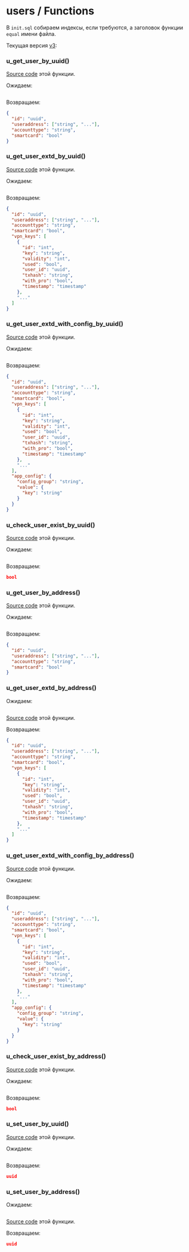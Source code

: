 # users / Functions

В `init.sql` собираем индексы, если требуются, а заголовок функции `equal` имени файла.

Текущая версия [v3](https://github.com/oresdev/tbcc_postgresql_schemas/tree/master/schemas/v3/):

### u_get_user_by_uuid()

[Source code](https://github.com/oresdev/tbcc_postgresql_schemas/tree/master/schemas/v3/tables/users/u_get_user_by_uuid.sql) этой функции.

Ожидаем:

```json

```

Возвращаем:

```json
{
  "id": "uuid",
  "useraddress": ["string", "..."],
  "accounttype": "string",
  "smartcard": "bool"
}
```

### u_get_user_extd_by_uuid()

[Source code](https://github.com/oresdev/tbcc_postgresql_schemas/tree/master/schemas/v3/tables/users/u_get_user_extd_by_uuid.sql) этой функции.

Ожидаем:

```json

```

Возвращаем:

```json
{
  "id": "uuid",
  "useraddress": ["string", "..."],
  "accounttype": "string",
  "smartcard": "bool",
  "vpn_keys": [
    {
      "id": "int",
      "key": "string",
      "validity": "int",
      "used": "bool",
      "user_id": "uuid",
      "txhash": "string",
      "with_pro": "bool",
      "timestamp": "timestamp"
    },
    "..."
  ]
}
```

### u_get_user_extd_with_config_by_uuid()

[Source code](https://github.com/oresdev/tbcc_postgresql_schemas/tree/master/schemas/v3/tables/users/u_get_user_extd_with_config_by_uuid.sql) этой функции.

Ожидаем:

```json

```

Возвращаем:

```json
{
  "id": "uuid",
  "useraddress": ["string", "..."],
  "accounttype": "string",
  "smartcard": "bool",
  "vpn_keys": [
    {
      "id": "int",
      "key": "string",
      "validity": "int",
      "used": "bool",
      "user_id": "uuid",
      "txhash": "string",
      "with_pro": "bool",
      "timestamp": "timestamp"
    },
    "..."
  ],
  "app_config": {
    "config_group": "string",
    "value": {
      "key": "string"
    }
  }
}
```

### u_check_user_exist_by_uuid()

[Source code](https://github.com/oresdev/tbcc_postgresql_schemas/tree/master/schemas/v3/tables/users/u_check_user_exist_by_uuid.sql) этой функции.

Ожидаем:

```json

```

Возвращаем:

```json
bool
```

### u_get_user_by_address()

[Source code](https://github.com/oresdev/tbcc_postgresql_schemas/tree/master/schemas/v3/tables/users/u_get_user_by_address.sql) этой функции.

Ожидаем:

```json

```

Возвращаем:

```json
{
  "id": "uuid",
  "useraddress": ["string", "..."],
  "accounttype": "string",
  "smartcard": "bool"
}
```

### u_get_user_extd_by_address()

Ожидаем:

```json

```

[Source code](https://github.com/oresdev/tbcc_postgresql_schemas/tree/master/schemas/v3/tables/users/u_get_user_extd_by_address.sql) этой функции.

Возвращаем:

```json
{
  "id": "uuid",
  "useraddress": ["string", "..."],
  "accounttype": "string",
  "smartcard": "bool",
  "vpn_keys": [
    {
      "id": "int",
      "key": "string",
      "validity": "int",
      "used": "bool",
      "user_id": "uuid",
      "txhash": "string",
      "with_pro": "bool",
      "timestamp": "timestamp"
    },
    "..."
  ]
}
```

### u_get_user_extd_with_config_by_address()

[Source code](https://github.com/oresdev/tbcc_postgresql_schemas/tree/master/schemas/v3/tables/users/u_get_user_extd_with_config_by_address.sql) этой функции.

Ожидаем:

```json

```

Возвращаем:

```json
{
  "id": "uuid",
  "useraddress": ["string", "..."],
  "accounttype": "string",
  "smartcard": "bool",
  "vpn_keys": [
    {
      "id": "int",
      "key": "string",
      "validity": "int",
      "used": "bool",
      "user_id": "uuid",
      "txhash": "string",
      "with_pro": "bool",
      "timestamp": "timestamp"
    },
    "..."
  ],
  "app_config": {
    "config_group": "string",
    "value": {
      "key": "string"
    }
  }
}
```

### u_check_user_exist_by_address()

[Source code](https://github.com/oresdev/tbcc_postgresql_schemas/tree/master/schemas/v3/tables/users/u_check_user_exist_by_address.sql) этой функции.

Ожидаем:

```json

```

Возвращаем:

```json
bool
```

### u_set_user_by_uuid()

[Source code](https://github.com/oresdev/tbcc_postgresql_schemas/tree/master/schemas/v3/tables/users/u_set_user_by_uuid.sql) этой функции.

Ожидаем:

```json

```

Возвращаем:

```json
uuid
```

### u_set_user_by_address()

Ожидаем:

```json

```

[Source code](https://github.com/oresdev/tbcc_postgresql_schemas/tree/master/schemas/v3/tables/users/u_set_user_by_address.sql) этой функции.

Возвращаем:

```json
uuid
```
